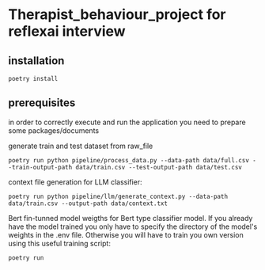 # Therapist_behaviour_project for reflexai interview

## installation 

```
poetry install
```

## prerequisites

in order to correctly execute and run the application you need to prepare some packages/documents

generate train and test dataset from raw_file
```
poetry run python pipeline/process_data.py --data-path data/full.csv --train-output-path data/train.csv --test-output-path data/test.csv
```

context file generation for LLM classifier:
```
poetry run python pipeline/llm/generate_context.py --data-path data/train.csv --output-path data/context.txt
```
Bert fin-tunned model weigths for Bert type classifier model. If you already have the model trained you only have to specify the directory of the model's weights in the .env file. Otherwise you will have to train you own version using this useful training script:
```
poetry run 
```